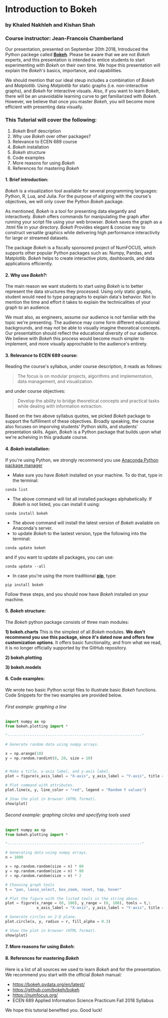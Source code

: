 # Introduction to Bokeh

### by Khaled Nakhleh and Kishan Shah
### Course instructor: Jean-Francois Chamberland


Our presentation, presented on September 20th 2018, Introduced the Python packege called [**Bokeh**](https://bokeh.pydata.org/en/latest/).
Please be aware that we are not *Bokeh* experts, and this presentation is intended to entice students to start experimenting with *Bokeh* on their own time. We hope this presentation will explain the *Bokeh's* basics, importance, and capabilities. 

We should mention that our ideal steup includes a combination of *Bokeh* and *Matplotlib*. Using *Matplotlib* for static graphs (i.e. non-interactive graphs), and *Bokeh* for interactive visuals. Also, if you want to learn *Bokeh*, there will be an unavoidable learning curve to get familiarized with *Bokeh*. However, we believe that once you master *Bokeh*, you will become more efficient with presenting data visually.

### This Tutorial will cover the following:

1. *Bokeh* Breif description
2. Why use *Bokeh* over other packages?
3. Relevance to ECEN 689 course
4. *Bokeh* installation
5. *Bokeh* structure
6. Code examples
7. More reasons for using *Bokeh*
8. References for mastering *Bokeh*


#### 1. Brief introduction:

*Bokeh* is a visualization tool available for several programming languages: Python, R, Lua, and Julia. For the purpose of aligning with the course's objectives, we will only cover the Python *Bokeh* package. 

As mentioned, *Bokeh* is a tool for presenting data elegantly and interactively. *Bokeh* offers commands for manipulating the graph after running your script file using your web browser. *Bokeh* saves the graph as a .html file in your directory. *Bokeh* Provides elegant & concise way to construct versatile graphics while delivering high performance interactivity for large or streamed datasets.

The package *Bokeh* is a fiscally sponsored project of NumFOCUS, which supports other popular Python packages such as: Numpy, Pandas, and Matplotlib. *Bokeh* helps to create interactive plots, dashboards, and data applications efficiently.


#### 2. Why use *Bokeh*?:

The main reason we want students to start using *Bokeh* is to better represent the data structures they processed. Using only static graphs, student would need to type paragraphs to explain data's behavior. Not to mention the time and effort it takes to explain the technicalities of your graph to an audience. 

We must also, as engineers, assume our audience is not familiar with the topic we're presenting. The audience may come form different educational backgrounds, and may not be able to visually imagine theoratical concepts. Our presentattion should reflect the educational diversity of our audience. We believe with *Bokeh* this process would become much simpler to implement, and more visually approchable to the audience's entirety.  

#### 3. Relevance to ECEN 689 course:

Reading the course's syllabus, under course description, it reads as follows:
> The focus is on modular projects, algorithms and implementation, data management, and visualization. 

and under course objectives:
> Develop the ability to bridge theoretical concepts and practical tasks while dealing with information extraction. 

Based on the two above syllabus quotes, we picked *Bokeh* package to support the fulfillment 
of these objectives. Broadly speaking, the course also focuses on imporving students' Python skills, and students' presentation skills. Again, *Bokeh* is a Python package that builds upon what we're acheiving in this graduate course.

#### 4. *Bokeh* installation:

If you're using Python, we strongly recommend you use [Anaconda Python package manager](https://www.anaconda.com)

* Make sure you have *Bokeh* installed on your machine. To do that, type in the terminal:
``` 
conda list
```
* The above command will list all installed packages alphabetically. If *Bokeh* is not listed, you can install it using:
```
conda install bokeh
```
* The above command will install the latest version of *Bokeh* available on Anaconda's server.
* to update *Bokeh* to the lastest version, type the following into the terminal:
```
conda update bokeh
```
and if you want to update all packages, you can use:
```
conda update --all
```
* In case you're using the more traditional [**pip**](https://pypi.org/project/pip/), type:
```
pip install bokeh 
```
Follow these steps, and you should now have *Bokeh* installed on your machine. 

#### 5. *Bokeh* structure:

The *Bokeh* python package consists of three main modules:

**1) bokeh.charts**
This is the simplest of all *Bokeh* modules. **We don't recommend you use this package, since it's dated now and offers few customization options**. It offers basic functionality, and from what we read, it is no longer officially supported by the GitHub repository. 

**2) bokeh.plotting**

**3) bokeh.models**


#### 6. Code examples:

We wrote two basic Python script files to illustrate basic *Bokeh* functions. Code Snippets for the two examples are provided below. 

###### First example: graphing a line

```python
import numpy as np
from bokeh.plotting import *

"------------------------------------------------------------"

# Generate random data using numpy arrays.

x = np.arange(10)
y = np.random.randint(0, 20, size = 10)


# Make a title, x-axis label, and y-axis label.
plot = figure(x_axis_label = "X-axis", y_axis_label = "Y-axis", title = "Example 1")

# Plot command with attributes.
plot.line(x, y, line_color = "red", legend = "Random Y values") 

# Show the plot in browser (HTML format).
show(plot)
```

###### Second example: graphing circles and specifying tools used

```python
import numpy as np
from bokeh.plotting import *

"------------------------------------------------------------"

# Generating data using numpy arrays.
n = 1000

x = np.random.random(size = n) * 80
y = np.random.random(size = n) * 80
r = np.random.random(size = n) * 2

# Choosing graph tools
t = "pan, lasso_select, box_zoom, reset, tap, hover"

# Plot the figure with the listed tools in the string above.
plot = figure(x_range = (0, 100), y_range = (0, 100), tools = t,\
              x_axis_label = "X-axis", y_axis_label = "Y-axis", title = "Example 2")

# Generate circles on 2-D plane.
plot.circle(x, y, radius = r, fill_alpha = 0.3)

# Show the plot in browser (HTML format).
show(plot)
```

#### 7. More reasons for using *Bokeh*:



#### 8. References for mastering *Bokeh*

Here is a list of all sources we used to learn *Bokeh* and for the presentation.
We recommend you start with the official *Bokeh* manual:

* https://bokeh.pydata.org/en/latest/
* https://github.com/bokeh/bokeh
* https://numfocus.org/
* ECEN 689 Applied Information Science Practicum Fall 2018 Syllabus



We hope this tutorial benefited you. Good luck!
